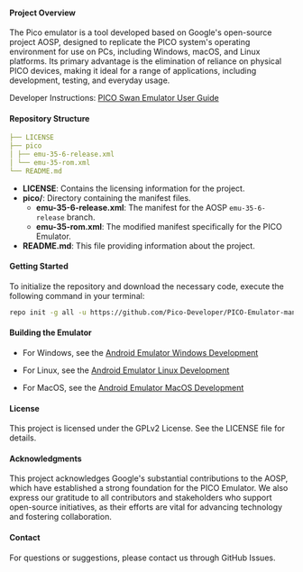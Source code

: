 #### Project Overview

The Pico emulator is a tool developed based on Google's open-source project AOSP, designed to replicate the PICO system's operating environment for use on PCs, including Windows, macOS, and Linux platforms. Its primary advantage is the elimination of reliance on physical PICO devices, making it ideal for a range of applications, including development, testing, and everyday usage.

Developer Instructions: [PICO Swan Emulator User Guide](https://developer-cn.picoxr.com/document/unity/pico-emulator/)

#### Repository Structure

~~~yaml
├── LICENSE
├── pico
│ ├── emu-35-6-release.xml
│ └── emu-35-rom.xml
└── README.md
~~~

- **LICENSE**: Contains the licensing information for the project.
- **pico/**: Directory containing the manifest files.
  - **emu-35-6-release.xml**: The manifest for the AOSP `emu-35-6-release` branch.
  - **emu-35-rom.xml**: The modified manifest specifically for the PICO Emulator.
- **README.md**: This file providing information about the project.

#### Getting Started

To initialize the repository and download the necessary code, execute the following command in your terminal:

~~~bash
repo init -g all -u https://github.com/Pico-Developer/PICO-Emulator-manifest.git -m pico/emu-35-rom.xml
~~~

#### Building the Emulator
- For Windows, see the [Android Emulator Windows Development](https://android.googlesource.com/platform/external/qemu/+/refs/heads/emu-master-dev/android/docs/WINDOWS-DEV.md)

- For Linux, see the [Android Emulator Linux Development](https://android.googlesource.com/platform/external/qemu/+/refs/heads/emu-master-dev/android/docs/LINUX-DEV.md)

- For MacOS, see the [Android Emulator MacOS Development](https://android.googlesource.com/platform/external/qemu/+/refs/heads/emu-master-dev/android/docs/DARWIN-DEV.md)

#### License
This project is licensed under the GPLv2 License. See the LICENSE file for details.

#### Acknowledgments

This project acknowledges Google's substantial contributions to the AOSP, which have established a strong foundation for the PICO Emulator. We also express our gratitude to all contributors and stakeholders who support open-source initiatives, as their efforts are vital for advancing technology and fostering collaboration.

#### Contact
For questions or suggestions, please contact us through GitHub Issues.